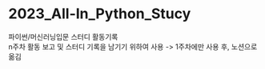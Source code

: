 # 2023_All-In_Python_Stucy
파이썬/머신러닝입문 스터디 활동기록   
n주차 활동 보고 및 스터디 기록을 남기기 위하여 사용
  -> 1주차에만 사용 후, 노션으로 옮김
